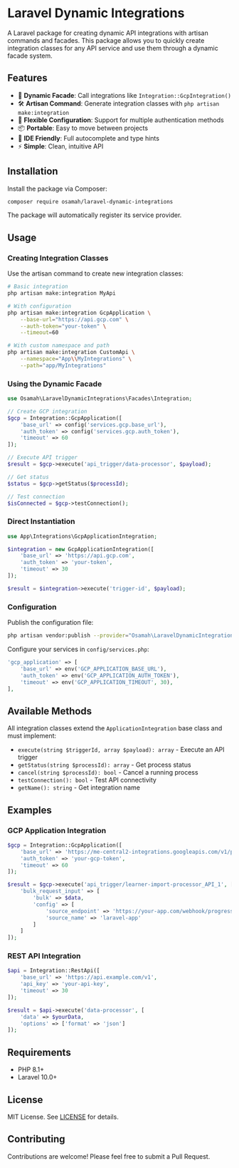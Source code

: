 # Laravel Dynamic Integrations

A Laravel package for creating dynamic API integrations with artisan commands and facades. This package allows you to quickly create integration classes for any API service and use them through a dynamic facade system.

## Features

- 🚀 **Dynamic Facade**: Call integrations like `Integration::GcpIntegration()`
- 🛠️ **Artisan Command**: Generate integration classes with `php artisan make:integration`
- 🔧 **Flexible Configuration**: Support for multiple authentication methods
- 📦 **Portable**: Easy to move between projects
- 🎯 **IDE Friendly**: Full autocomplete and type hints
- ⚡ **Simple**: Clean, intuitive API

## Installation

Install the package via Composer:

```bash
composer require osamah/laravel-dynamic-integrations
```

The package will automatically register its service provider.

## Usage

### Creating Integration Classes

Use the artisan command to create new integration classes:

```bash
# Basic integration
php artisan make:integration MyApi

# With configuration
php artisan make:integration GcpApplication \
    --base-url="https://api.gcp.com" \
    --auth-token="your-token" \
    --timeout=60

# With custom namespace and path
php artisan make:integration CustomApi \
    --namespace="App\\MyIntegrations" \
    --path="app/MyIntegrations"
```

### Using the Dynamic Facade

```php
use Osamah\LaravelDynamicIntegrations\Facades\Integration;

// Create GCP integration
$gcp = Integration::GcpApplication([
    'base_url' => config('services.gcp.base_url'),
    'auth_token' => config('services.gcp.auth_token'),
    'timeout' => 60
]);

// Execute API trigger
$result = $gcp->execute('api_trigger/data-processor', $payload);

// Get status
$status = $gcp->getStatus($processId);

// Test connection
$isConnected = $gcp->testConnection();
```

### Direct Instantiation

```php
use App\Integrations\GcpApplicationIntegration;

$integration = new GcpApplicationIntegration([
    'base_url' => 'https://api.gcp.com',
    'auth_token' => 'your-token',
    'timeout' => 30
]);

$result = $integration->execute('trigger-id', $payload);
```

### Configuration

Publish the configuration file:

```bash
php artisan vendor:publish --provider="Osamah\LaravelDynamicIntegrations\LaravelDynamicIntegrationsServiceProvider" --tag="config"
```

Configure your services in `config/services.php`:

```php
'gcp_application' => [
    'base_url' => env('GCP_APPLICATION_BASE_URL'),
    'auth_token' => env('GCP_APPLICATION_AUTH_TOKEN'),
    'timeout' => env('GCP_APPLICATION_TIMEOUT', 30),
],
```

## Available Methods

All integration classes extend the `ApplicationIntegration` base class and must implement:

- `execute(string $triggerId, array $payload): array` - Execute an API trigger
- `getStatus(string $processId): array` - Get process status
- `cancel(string $processId): bool` - Cancel a running process
- `testConnection(): bool` - Test API connectivity
- `getName(): string` - Get integration name

## Examples

### GCP Application Integration

```php
$gcp = Integration::GcpApplication([
    'base_url' => 'https://me-central2-integrations.googleapis.com/v1/projects/your-project/locations/me-central2/integrations/-:execute',
    'auth_token' => 'your-gcp-token',
    'timeout' => 60
]);

$result = $gcp->execute('api_trigger/learner-import-processor_API_1', [
    'bulk_request_input' => [
        'bulk' => $data,
        'config' => [
            'source_endpoint' => 'https://your-app.com/webhook/progress',
            'source_name' => 'laravel-app'
        ]
    ]
]);
```

### REST API Integration

```php
$api = Integration::RestApi([
    'base_url' => 'https://api.example.com/v1',
    'api_key' => 'your-api-key',
    'timeout' => 30
]);

$result = $api->execute('data-processor', [
    'data' => $yourData,
    'options' => ['format' => 'json']
]);
```

## Requirements

- PHP 8.1+
- Laravel 10.0+

## License

MIT License. See [LICENSE](LICENSE) for details.

## Contributing

Contributions are welcome! Please feel free to submit a Pull Request.
